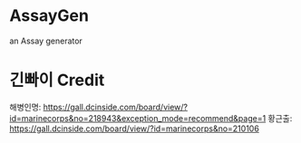 # AssayGen
an Assay generator
# 긴빠이 Credit
해병인명: https://gall.dcinside.com/board/view/?id=marinecorps&no=218943&exception_mode=recommend&page=1
황근출: https://gall.dcinside.com/board/view/?id=marinecorps&no=210106
